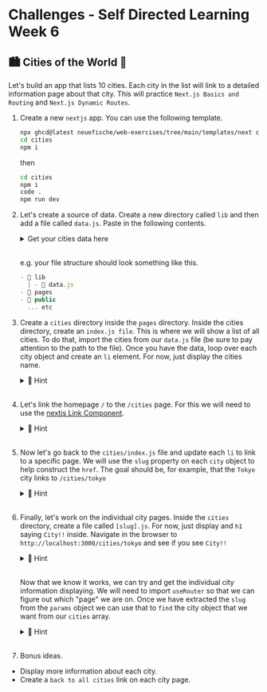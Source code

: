 # Challenges - Self Directed Learning Week 6

## 🏙️ Cities of the World 🌇

Let's build an app that lists 10 cities. Each city in the list will link to a detailed information page about that city. This will practice `Next.js Basics and Routing` and `Next.js Dynamic Routes`.

1.  Create a new `nextjs` app. You can use the following template.

    ```bash
    npx ghcd@latest neuefische/web-exercises/tree/main/templates/next cities -i
    cd cities
    npm i
    ```

    then

    ```bash
    cd cities
    npm i
    code .
    npm run dev
    ```

2.  Let's create a source of data. Create a new directory called `lib` and then add a file called `data.js`.
    Paste in the following contents.

      <details>
      <summary>Get your cities data here</summary>

    ```js
    export const cities = [
      {
        id: 1,
        name: "Tokyo",
        country: "Japan",
        population: "37 million",
        description:
          "Tokyo is a vibrant metropolis known for its modern technology, traditional culture, and bustling city life.",
        slug: "tokyo",
      },
      {
        id: 2,
        name: "Paris",
        country: "France",
        population: "2.1 million",
        description:
          "Paris, the 'City of Love', is famous for its romantic ambiance, historical landmarks, and world-renowned art and cuisine.",
        slug: "paris",
      },
      {
        id: 3,
        name: "New York City",
        country: "United States",
        population: "8.4 million",
        description:
          "New York City is a global hub of finance, culture, and entertainment, with iconic landmarks like Times Square and the Statue of Liberty.",
        slug: "new-york-city",
      },
      {
        id: 4,
        name: "Rio de Janeiro",
        country: "Brazil",
        population: "6.7 million",
        description:
          "Rio de Janeiro is known for its stunning beaches, lively festivals, and the iconic Christ the Redeemer statue overlooking the city.",
        slug: "rio-de-janeiro",
      },
      {
        id: 5,
        name: "Cairo",
        country: "Egypt",
        population: "9.7 million",
        description:
          "Cairo, a city steeped in history, is home to the ancient Pyramids of Giza and the Sphinx, attracting tourists and archaeologists alike.",
        slug: "cairo",
      },
      {
        id: 6,
        name: "Sydney",
        country: "Australia",
        population: "5.4 million",
        description:
          "Sydney is defined by its iconic Opera House, beautiful harbor, and vibrant cultural scene, making it a major destination in the Southern Hemisphere.",
        slug: "sydney",
      },
      {
        id: 7,
        name: "Istanbul",
        country: "Turkey",
        population: "15.5 million",
        description:
          "Istanbul, straddling two continents, offers a rich blend of cultures, with historic sites like the Hagia Sophia and the Grand Bazaar.",
        slug: "istanbul",
      },
      {
        id: 8,
        name: "Mumbai",
        country: "India",
        population: "20.7 million",
        description:
          "Mumbai, India's largest city, is a bustling financial center and home to the Bollywood film industry, reflecting both tradition and modernity.",
        slug: "mumbai",
      },
      {
        id: 9,
        name: "Cape Town",
        country: "South Africa",
        population: "3.5 million",
        description:
          "Cape Town boasts breathtaking landscapes, including Table Mountain, and offers a mix of cultures, history, and outdoor activities.",
        slug: "cape-town",
      },
      {
        id: 10,
        name: "Buenos Aires",
        country: "Argentina",
        population: "2.9 million",
        description:
          "Buenos Aires is a city known for its tango music, European architecture, and vibrant arts scene.",
        slug: "buenos-aires",
      },
    ];
    ```

      </details>
      &nbsp;

    e.g. your file structure should look something like this.

    ```js
    - 📁 lib
      | - 📄 data.js
    - 📁 pages
    - 📁 public
      ... etc
    ```

3.  Create a `cities` directory inside the `pages` directory. Inside the cities directory, create an `index.js file`. This is where we will show a list of all cities. To do that, import the cities from our `data.js` file (be sure to pay attention to the path to the file).
    Once you have the data, loop over each city object and create an `li` element. For now, just display the cities name.
    <details>
       <summary>🙈 Hint</summary>

    ```js
    import { cities } from "../../lib/data";

    export default function Cities() {
      return (
        <>
          <h1>Cities</h1>
          <ul>
          {cities.map((city) => (
            <li key={city.id}>{city.name}</li>
          </ul>
          ))}
        </>
      );
    }
    ```

    </details>
    &nbsp;

4.  Let's link the homepage `/` to the `/cities` page. For this we will need to use the [nextjs Link Component](https://nextjs.org/docs/pages/api-reference/components/link).
    <details>
        <summary>🙈 Hint</summary>

    ```js
    import Link from "next/link";

    export default function HomePage() {
      return (
        <div>
          <h1>Welcome to my cities App.</h1>
          <Link href="/cities">Go to cities</Link>
        </div>
      );
    }
    ```

    </details>
    &nbsp;

5.  Now let's go back to the `cities/index.js` file and update each `li` to link to a specific page. We will use the `slug` property on each `city` object to help construct the `href`. The goal should be, for example, that the `Tokyo` city links to `/cities/tokyo`

    <details>
        <summary>🙈 Hint</summary>

    ```js
    import Link from "next/link";
    import { cities } from "../../lib/data";

    export default function Cities() {
      return (
        <>
          <h1>Cities</h1>
          {cities.map((city) => (
            <li key={city.id}>
              <Link href={`cities/${city.slug}`}>{city.name}</Link>
            </li>
          ))}
        </>
      );
    }
    ```

    </details>
    &nbsp;

6.  Finally, let's work on the individual city pages. Inside the `cities` directory, create a file called `[slug].js`. For now, just display and `h1` saying `City!!` inside. Navigate in the browser to `http://localhost:3000/cities/tokyo` and see if you see `City!!`

    <details>
        <summary>🙈 Hint</summary>

    ```js
    import { cities } from "@/lib/data";

    export default function City() {
      return <h1>City!!</h1>;
    }
    ```

    </details>
    &nbsp;

    Now that we know it works, we can try and get the individual city information displaying. We will need to import `useRouter` so that we can figure out which "page" we are on. Once we have extracted the `slug` from the `params` object we can use that to `find` the city object that we want from our `cities` array.

    <details>
        <summary>🙈 Hint</summary>

    ```js
    import { useRouter } from "next/router";
    import { cities } from "@/lib/data";

    export default function City() {
      const router = useRouter();

      if (!router.query) {
        return null;
      }
      const { slug } = router.query;
      const city = cities.find((city) => city.slug === slug);

      if (!city) {
        return null;
      }

      return (
        <>
          <h1>{city.name}</h1>
          <p>{city.description}</p>
        </>
      );
    }
    ```

    </details>
    &nbsp;

7.  Bonus ideas.

- Display more information about each city.
- Create a `back to all cities` link on each city page.
